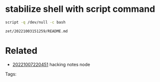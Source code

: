 # stabilize shell with script command
```bash
script -q /dev/null -c bash
```

` zet/20221003151259/README.md `

# Related

- [20221007220451](/zet/20221007220451/README.md) hacking notes node


Tags:

    
